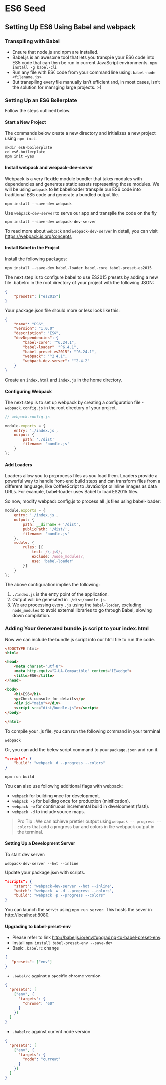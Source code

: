 # ES6 Seed

## Setting Up ES6 Using Babel and webpack

### Transpiling with Babel

* Ensure that node.js and npm are installed.
* Babel.js is an awesome tool that lets you transpile your ES6 code into ES5 code that can then be run in current JavaScript environments. `npm install -g babel-cli`
* Run any file with ES6 code from your command line using: `babel-node <filename.js>`
* But transpiling every file manually isn’t efficient and, in most cases, isn’t the solution for managing large projects. :-)

### Setting Up an ES6 Boilerplate

Follow the steps outlined below.

#### Start a New Project

The commands below create a new directory and initializes a new project using `npm init`.

```
mkdir es6-boilerplate
cd es6-boilerplate
npm init –yes
```

#### Install webpack and webpack-dev-server

Webpack is a very flexible module bundler that takes modules with dependencies and generates static assets representing those modules. We will be using `webpack` to let babelloader transpile our ES6 code into traditional ES5 code and generate a bundled output file.

```
npm install –-save-dev webpack
```

Use `webpack-dev-server` to serve our app and transpile the code on the fly

```
npm install –-save-dev webpack-dev-server
```

To read more about `webpack` and `webpack-dev-server` in detail, you can visit https://webpack.js.org/concepts

#### Install Babel in the Project

Install the following packages:

`npm install --save-dev babel-loader babel-core babel-preset-es2015`

The next step is to configure babel to use ES2015 presets by adding a new file
.babelrc in the root directory of your project with the following JSON:

```JSON
{
    "presets": ["es2015"]
}
```

Your package.json file should more or less look like this:

```JSON
{
    "name": "ES6",
    "version": "1.0.0",
    "description": "ES6",
    "devDependencies": {
        "babel-core": "^6.24.1",
        "babel-loader": "^6.4.1",
        "babel-preset-es2015": "^6.24.1",
        "webpack": "^2.4.1",
        "webpack-dev-server": "^2.4.2"
    }
}
```

Create an `index.html` and `index.js` in the home directory.

#### Configuring Webpack

The next step is to set up webpack by creating a configuration file - `webpack.config.js` in the root directory of your project.

``` JavaScript
// webpack.config.js

module.exports = {
    entry: './index.js',
    output: {
        path: './dist',
        filename: 'bundle.js'
    }
};
```


#### Add Loaders

Loaders allow you to preprocess files as you load them. Loaders provide a powerful way to handle front-end build steps and can transform files from a different language, like CoffeeScript to JavaScript or inline images as data URLs. For example, babel-loader uses Babel to load ES2015 files.

So now, modify webpack.config.js to process all .js files using babel-loader:

```JavaScript
module.exports = {
    entry: './index.js',
    output: {
        path: __dirname + '/dist',
        publicPath: '/dist/',
        filename: 'bundle.js'
    },
    module: {
        rules: [{
            test: /\.js$/,
            exclude: /node_modules/,
            use: 'babel-loader'
        }]
    }
};
```

The above configuration implies the following:
1. `./index.js` is the entry point of the application.
2. Output will be generated in `./dist/bundle.js`.
3. We are processing every `.js` using the `babel-loader`, excluding
`node_modules` to avoid external libraries to go through Babel,
slowing down compilation.

### Adding Your Generated bundle.js script to your index.html

Now we can include the bundle.js script into our html file to run the code.
```HTML
<!DOCTYPE html>
<html>

<head>
    <meta charset="utf-8">
    <meta http-equiv="X-UA-Compatible" content="IE=edge">
    <title>ES6</title>
</head>

<body>
    <h1>ES6</h1>
    <p>Check console for details</p>
    <div id="main"></div>
    <script src="dist/bundle.js"></script>
</body>

</html>
```

To compile your .js file, you can run the following command in your terminal

`webpack`

Or, you can add the below script command to your `package.json` and run it.

```JSON
"scripts": {
    "build": "webpack -d --progress --colors"
}
```

`npm run build`

You can also use following additional flags with webpack:
* `webpack` for building once for development.
* `webpack -p` for building once for production (minification).
* `webpack -w` for continuous incremental build in development (fast!).
* `webpack -d` to include source maps.

> Pro Tip : We can achieve prettier output using `webpack -- progress --colors` that add a progress bar and colors in the webpack output in the terminal.

#### Setting Up a Development Server

To start dev server:

`webpack-dev-server --hot --inline`

Update your package.json with scripts.

```JSON
"scripts": {
    "start": "webpack-dev-server --hot --inline",
    "watch": "webpack -w -d --progress --colors",
    "build": "webpack -p --progress --colors"
}
```

You can launch the server using `npm run server`. This hosts the sever in http://localhost:8080.

#### Upgrading to babel-preset-env

* Please refer to link http://babeljs.io/env#upgrading-to-babel-preset-env.
* Install `npm install babel-preset-env --save-dev`
* Basic `.babelrc` change

```JSON
{
   "presets": ["env"]
}
```

* `.babelrc` against a specific chrome version

```JSON
{
  "presets": [
    ["env", {
      "targets": {
        "chrome": "60"
      }
    }]
  ]
}
```

* `.babelrc` against current node version

```JSON
{
  "presets": [
    ["env", {
      "targets": {
        "node": "current"
      }
    }]
  ]
}
```